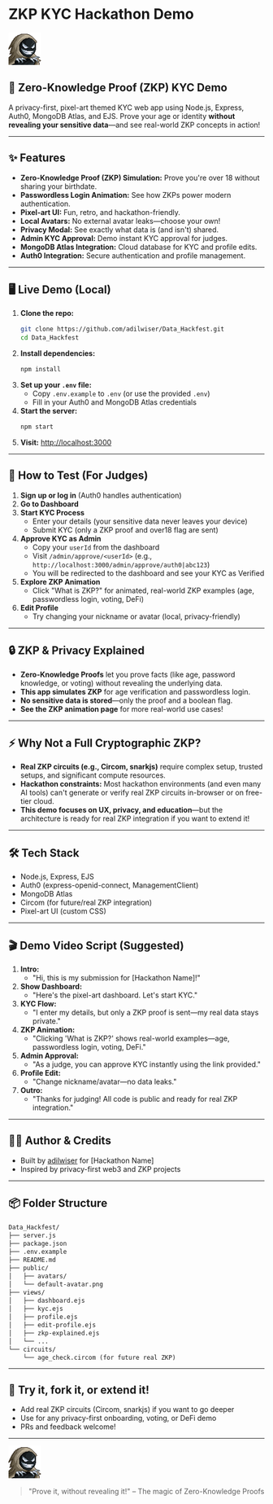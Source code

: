 # ZKP KYC Hackathon Demo

![Pixel Art Banner](public/default-avatar.png)

## 🚀 Zero-Knowledge Proof (ZKP) KYC Demo

A privacy-first, pixel-art themed KYC web app using Node.js, Express, Auth0, MongoDB Atlas, and EJS. Prove your age or identity **without revealing your sensitive data**—and see real-world ZKP concepts in action!

---

## ✨ Features
- **Zero-Knowledge Proof (ZKP) Simulation:** Prove you're over 18 without sharing your birthdate.
- **Passwordless Login Animation:** See how ZKPs power modern authentication.
- **Pixel-art UI:** Fun, retro, and hackathon-friendly.
- **Local Avatars:** No external avatar leaks—choose your own!
- **Privacy Modal:** See exactly what data is (and isn't) shared.
- **Admin KYC Approval:** Demo instant KYC approval for judges.
- **MongoDB Atlas Integration:** Cloud database for KYC and profile edits.
- **Auth0 Integration:** Secure authentication and profile management.

---

## 🖥️ Live Demo (Local)

1. **Clone the repo:**
   ```bash
   git clone https://github.com/adilwiser/Data_Hackfest.git
   cd Data_Hackfest
   ```
2. **Install dependencies:**
   ```bash
   npm install
   ```
3. **Set up your `.env` file:**
   - Copy `.env.example` to `.env` (or use the provided `.env`)
   - Fill in your Auth0 and MongoDB Atlas credentials
4. **Start the server:**
   ```bash
   npm start
   ```
5. **Visit:** [http://localhost:3000](http://localhost:3000)

---

## 📝 How to Test (For Judges)

1. **Sign up or log in** (Auth0 handles authentication)
2. **Go to Dashboard**
3. **Start KYC Process**
   - Enter your details (your sensitive data never leaves your device)
   - Submit KYC (only a ZKP proof and over18 flag are sent)
4. **Approve KYC as Admin**
   - Copy your `userId` from the dashboard
   - Visit `/admin/approve/<userId>` (e.g., `http://localhost:3000/admin/approve/auth0|abc123`)
   - You will be redirected to the dashboard and see your KYC as Verified
5. **Explore ZKP Animation**
   - Click "What is ZKP?" for animated, real-world ZKP examples (age, passwordless login, voting, DeFi)
6. **Edit Profile**
   - Try changing your nickname or avatar (local, privacy-friendly)

---

## 🔒 ZKP & Privacy Explained

- **Zero-Knowledge Proofs** let you prove facts (like age, password knowledge, or voting) without revealing the underlying data.
- **This app simulates ZKP** for age verification and passwordless login.
- **No sensitive data is stored**—only the proof and a boolean flag.
- **See the ZKP animation page** for more real-world use cases!

---

## ⚡ Why Not a Full Cryptographic ZKP?

- **Real ZKP circuits (e.g., Circom, snarkjs)** require complex setup, trusted setups, and significant compute resources.
- **Hackathon constraints:** Most hackathon environments (and even many AI tools) can't generate or verify real ZKP circuits in-browser or on free-tier cloud.
- **This demo focuses on UX, privacy, and education**—but the architecture is ready for real ZKP integration if you want to extend it!

---

## 🛠️ Tech Stack
- Node.js, Express, EJS
- Auth0 (express-openid-connect, ManagementClient)
- MongoDB Atlas
- Circom (for future/real ZKP integration)
- Pixel-art UI (custom CSS)

---

## 🎬 Demo Video Script (Suggested)

1. **Intro:**
   - "Hi, this is my submission for [Hackathon Name]!"
2. **Show Dashboard:**
   - "Here's the pixel-art dashboard. Let's start KYC."
3. **KYC Flow:**
   - "I enter my details, but only a ZKP proof is sent—my real data stays private."
4. **ZKP Animation:**
   - "Clicking 'What is ZKP?' shows real-world examples—age, passwordless login, voting, DeFi."
5. **Admin Approval:**
   - "As a judge, you can approve KYC instantly using the link provided."
6. **Profile Edit:**
   - "Change nickname/avatar—no data leaks."
7. **Outro:**
   - "Thanks for judging! All code is public and ready for real ZKP integration."

---

## 🧑‍💻 Author & Credits
- Built by [adilwiser](https://github.com/adilwiser) for [Hackathon Name]
- Inspired by privacy-first web3 and ZKP projects

---

## 📦 Folder Structure
```
Data_Hackfest/
├── server.js
├── package.json
├── .env.example
├── README.md
├── public/
│   ├── avatars/
│   └── default-avatar.png
├── views/
│   ├── dashboard.ejs
│   ├── kyc.ejs
│   ├── profile.ejs
│   ├── edit-profile.ejs
│   ├── zkp-explained.ejs
│   └── ...
└── circuits/
    └── age_check.circom (for future real ZKP)
```

---

## 🦄 Try it, fork it, or extend it!
- Add real ZKP circuits (Circom, snarkjs) if you want to go deeper
- Use for any privacy-first onboarding, voting, or DeFi demo
- PRs and feedback welcome!

---

![ZKP Animation Example](public/default-avatar.png)

> "Prove it, without revealing it!" – The magic of Zero-Knowledge Proofs

